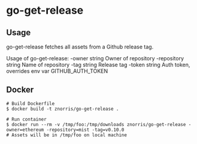 # go-get-release

## Usage
go-get-release fetches all assets from a Github release tag.

Usage of go-get-release:
  -owner string
    	Owner of repository
  -repository string
    	Name of repository
  -tag string
    	Release tag
  -token string
    	Auth token, overrides env var GITHUB_AUTH_TOKEN

## Docker
```shell
# Build Dockerfile
$ docker build -t znorris/go-get-release .

# Run container
$ docker run --rm -v /tmp/foo:/tmp/downloads znorris/go-get-release -owner=ethereum -repository=mist -tag=v0.10.0
# Assets will be in /tmp/foo on local machine
```
